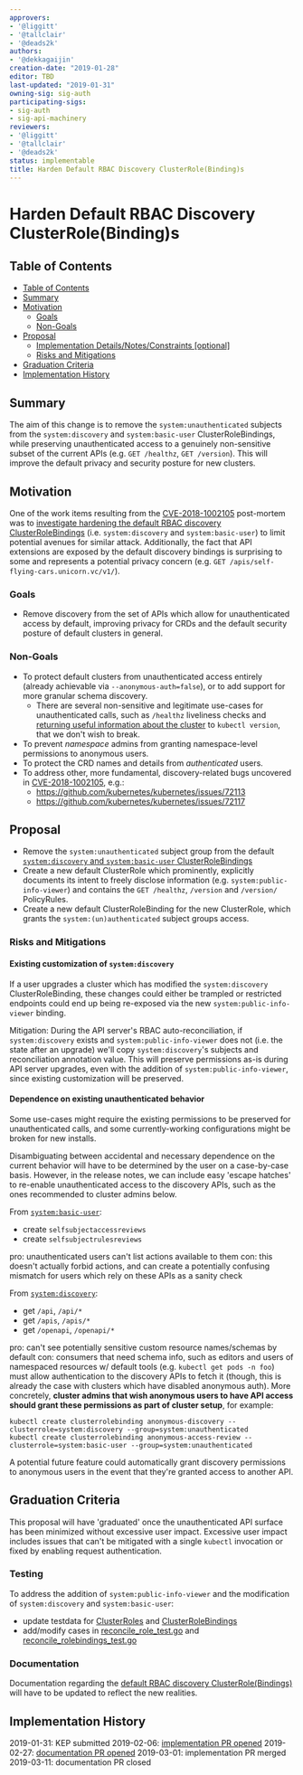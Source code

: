 ```yaml
---
approvers:
- '@liggitt'
- '@tallclair'
- '@deads2k'
authors:
- '@dekkagaijin'
creation-date: "2019-01-28"
editor: TBD
last-updated: "2019-01-31"
owning-sig: sig-auth
participating-sigs:
- sig-auth
- sig-api-machinery
reviewers:
- '@liggitt'
- '@tallclair'
- '@deads2k'
status: implementable
title: Harden Default RBAC Discovery ClusterRole(Binding)s
---
```

# Harden Default RBAC Discovery ClusterRole(Binding)s

## Table of Contents

* [Table of Contents](#table-of-contents)
* [Summary](#summary)
* [Motivation](#motivation)
    * [Goals](#goals)
    * [Non-Goals](#non-goals)
* [Proposal](#proposal)
    * [Implementation Details/Notes/Constraints [optional]](#implementation-detailsnotesconstraints-optional)
    * [Risks and Mitigations](#risks-and-mitigations)
* [Graduation Criteria](#graduation-criteria)
* [Implementation History](#implementation-history)

## Summary

The aim of this change is to remove the `system:unauthenticated` subjects from the `system:discovery` and `system:basic-user` ClusterRoleBindings, while preserving unauthenticated access to a genuinely non-sensitive subset of the current APIs (e.g. `GET /healthz`, `GET /version`). This will improve the default privacy and security posture for new clusters.

## Motivation

One of the work items resulting from the [CVE-2018-1002105](https://github.com/kubernetes/kubernetes/issues/71411) post-mortem was to [investigate hardening the default RBAC discovery ClusterRoleBindings](https://github.com/kubernetes/kubernetes/issues/72115) (i.e. `system:discovery` and `system:basic-user`) to limit potential avenues for similar attack. Additionally, the fact that API extensions are exposed by the default discovery bindings is surprising to some and represents a potential privacy concern (e.g. `GET /apis/self-flying-cars.unicorn.vc/v1/`).

### Goals

* Remove discovery from the set of APIs which allow for unauthenticated access by default, improving privacy for CRDs and the default security posture of default clusters in general.

### Non-Goals

* To protect default clusters from unauthenticated access entirely (already achievable via `--anonymous-auth=false`), or to add support for more granular schema discovery.
  * There are several non-sensitive and legitimate use-cases for unauthenticated calls, such as `/healthz` liveliness checks and [returning useful information about the cluster](https://github.com/kubernetes/kubernetes/issues/45366#issuecomment-299275002) to `kubectl version`, that we don't wish to break.
* To prevent _namespace_ admins from granting namespace-level permissions to anonymous users.
* To protect the CRD names and details from _authenticated_ users.
* To address other, more fundamental, discovery-related bugs uncovered in [CVE-2018-1002105](https://github.com/kubernetes/kubernetes/issues/71411), e.g.:
  * https://github.com/kubernetes/kubernetes/issues/72113
  * https://github.com/kubernetes/kubernetes/issues/72117

## Proposal

* Remove the `system:unauthenticated` subject group from the default [`system:discovery` and `system:basic-user` ClusterRoleBindings](https://github.com/kubernetes/kubernetes/blob/release-1.13/plugin/pkg/auth/authorizer/rbac/bootstrappolicy/policy.go#L531-L532)
* Create a new default ClusterRole which prominently, explicitly documents its intent to freely disclose information (e.g. `system:public-info-viewer`) and contains the `GET /healthz`, `/version` and `/version/` PolicyRules.
* Create a new default ClusterRoleBinding for the new ClusterRole, which grants the `system:(un)authenticated` subject groups access.

### Risks and Mitigations

#### Existing customization of `system:discovery`

If a user upgrades a cluster which has modified the `system:discovery` ClusterRoleBinding, these changes could either be trampled or restricted endpoints could end up being re-exposed via the new `system:public-info-viewer` binding.

Mitigation: During the API server's RBAC auto-reconciliation, if `system:discovery` exists and `system:public-info-viewer` does not (i.e. the state after an upgrade) we'll copy `system:discovery`'s subjects and reconciliation annotation value. This will preserve permissions as-is during API server upgrades, even with the addition of `system:public-info-viewer`, since existing customization will be preserved.

#### Dependence on existing unauthenticated behavior

Some use-cases might require the existing permissions to be preserved for unauthenticated calls, and some currently-working configurations might be broken for new installs. 

Disambiguating between accidental and necessary dependence on the current behavior will have to be determined by the user on a case-by-case basis. However, in the release notes, we can include easy 'escape hatches' to re-enable unauthenticated access to the discovery APIs, such as the ones recommended to cluster admins below.

From [`system:basic-user`](https://github.com/kubernetes/kubernetes/blob/8b98e802eddb9f478ff7d991a2f72f60c165388a/plugin/pkg/auth/authorizer/rbac/bootstrappolicy/policy.go#L209-L215):
* create `selfsubjectaccessreviews`
* create `selfsubjectrulesreviews`

pro: unauthenticated users can't list actions available to them
con: this doesn't actually forbid actions, and can create a potentially confusing mismatch for users which rely on these APIs as a sanity check

From [`system:discovery`](https://github.com/kubernetes/kubernetes/blob/8b98e802eddb9f478ff7d991a2f72f60c165388a/plugin/pkg/auth/authorizer/rbac/bootstrappolicy/policy.go#L198-L208):
* get `/api`, `/api/*`
* get `/apis`, `/apis/*`
* get `/openapi`, `/openapi/*`

pro: can't see potentially sensitive custom resource names/schemas by default
con: consumers that need schema info, such as editors and users of namespaced resources w/ default tools (e.g. `kubectl get pods -n foo`) must allow authentication to the discovery APIs to fetch it (though, this is already the case with clusters which have disabled anonymous auth). More concretely, **cluster admins that wish anonymous users to have API access should grant these permissions as part of cluster setup**, for example:
```
kubectl create clusterrolebinding anonymous-discovery --clusterrole=system:discovery --group=system:unauthenticated
kubectl create clusterrolebinding anonymous-access-review --clusterrole=system:basic-user --group=system:unauthenticated
```
A potential future feature could automatically grant discovery permissions to anonymous users in the event that they're granted access to another API.

## Graduation Criteria

This proposal will have 'graduated' once the unauthenticated API surface has been minimized without excessive user impact. Excessive user impact includes issues that can't be mitigated with a single `kubectl` invocation or fixed by enabling request authentication.

### Testing 

To address the addition of `system:public-info-viewer` and the modification of `system:discovery` and `system:basic-user`:
* update testdata for [ClusterRoles](https://github.com/kubernetes/kubernetes/blob/master/plugin/pkg/auth/authorizer/rbac/bootstrappolicy/testdata/cluster-roles.yaml) and [ClusterRoleBindings](https://github.com/kubernetes/kubernetes/blob/master/plugin/pkg/auth/authorizer/rbac/bootstrappolicy/testdata/cluster-role-bindings.yaml)
* add/modify cases in [reconcile_role_test.go](https://github.com/kubernetes/kubernetes/blob/master/pkg/registry/rbac/reconciliation/reconcile_role_test.go) and [reconcile_rolebindings_test.go](https://github.com/kubernetes/kubernetes/blob/master/pkg/registry/rbac/reconciliation/reconcile_rolebindings_test.go)

### Documentation

Documentation regarding the [default RBAC discovery ClusterRole(Bindings)](https://kubernetes.io/docs/reference/access-authn-authz/rbac/#discovery-roles) will have to be updated to reflect the new realities.

## Implementation History

2019-01-31: KEP submitted
2019-02-06: [implementation PR opened](https://github.com/kubernetes/kubernetes/pull/73807)
2019-02-27: [documentation PR opened](https://github.com/kubernetes/website/pull/12888)
2019-03-01: implementation PR merged
2019-03-11: documentation PR closed